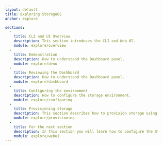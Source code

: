 ```yaml
---
layout: default
title: Exploring StorageOS
anchor: explore

sections:
  -
    title: CLI and UI Overview
    description: This section introduces the CLI and Web UI.
    module: explore/overview
  -
    title: Demonstration
    description: How to understand the Dashboard panel.
    module: explore/demo
  -
    title: Reviewing the Dashboard
    description: How to understand the Dashboard panel.
    module: explore/dashboard
  -
    title: Configuring the environment
    description: How to configure the storage environment.
    module: explore/configuring
  -
    title: Provisioning storage
    description: This section describes how to provision storage using StorageOS.
    module: explore/provisioning
  -
    title: For the next section
    description: In this section you will learn how to configure the StorageOS environment.
    module: explore/webui
---
```

